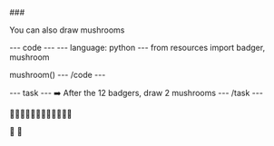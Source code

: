 
<div class="c-project-callout c-project-callout--tip">
### 

You can also draw mushrooms

<div class="c-project-code">
--- code ---
---
language: python
---
from resources import badger, mushroom

mushroom()
--- /code ---

</div>

</div>

--- task ---
➡️ After the 12 badgers, draw 2 mushrooms
--- /task ---

🦡🦡🦡🦡🦡🦡🦡🦡🦡🦡🦡🦡

🍄
🍄
